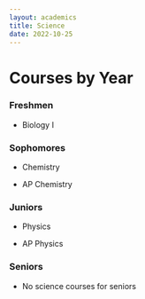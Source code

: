 ```yaml
---
layout: academics
title: Science
date: 2022-10-25
---
```

# Courses by Year

### Freshmen

- Biology I

### Sophomores

- Chemistry 

- AP Chemistry 

### Juniors

- Physics

- AP Physics

### Seniors

- No science courses for seniors


